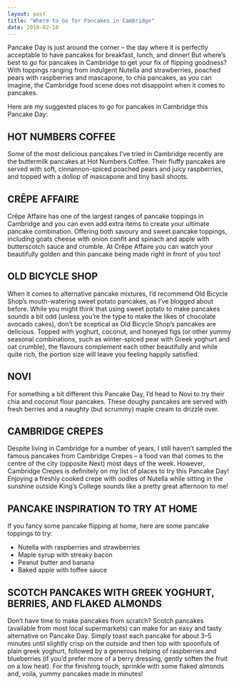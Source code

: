 ```yaml
---
layout: post
title: "Where to Go for Pancakes in Cambridge"
date: 2018-02-10
---
```


Pancake Day is just around the corner – the day where it is perfectly acceptable to have pancakes for breakfast, lunch, and dinner! But where’s best to go for pancakes in Cambridge to get your fix of flipping goodness? With toppings ranging from indulgent Nutella and strawberries, poached pears with raspberries and mascapone, to chia pancakes, as you can imagine, the Cambridge food scene does not disappoint when it comes to pancakes.

Here are my suggested places to go for pancakes in Cambridge this Pancake Day:

<h2>HOT NUMBERS COFFEE</h2>
Some of the most delicious pancakes I’ve tried in Cambridge recently are the buttermilk pancakes at Hot Numbers Coffee. Their fluffy pancakes are served with soft, cinnannon-spiced poached pears and juicy raspberries, and topped with a dollop of mascapone and tiny basil shoots. 

<h2>CRÊPE AFFAIRE</h2>
Crêpe Affaire has one of the largest ranges of pancake toppings in Cambridge and you can even add extra items to create your ultimate pancake combination. Offering both savoury and sweet pancake toppings, including goats cheese with onion confit and spinach and apple with butterscotch sauce and crumble. At Crêpe Affaire you can watch your beautifully golden and thin pancake being made right in front of you too!

<h2>OLD BICYCLE SHOP</h2>
When it comes to alternative pancake mixtures, I’d recommend Old Bicycle Shop’s mouth-watering sweet potato pancakes, as I’ve blogged about before. While you might think that using sweet potato to make pancakes sounds a bit odd (unless you’re the type to make the likes of chocolate avocado cakes), don’t be sceptical as Old Bicycle Shop’s pancakes are delicious. Topped with yoghurt, coconut, and honeyed figs (or other yummy seasonal combinations, such as winter-spiced pear with Greek yoghurt and oat crumble), the flavours complement each other beautifully and while quite rich, the portion size will leave you feeling happily satisfied.

<h2>NOVI</h2>
For something a bit different this Pancake Day, I’d head to Novi to try their chia and coconut flour pancakes. These doughy pancakes are served with fresh berries and a naughty (but scrummy) maple cream to drizzle over.

<h2>CAMBRIDGE CREPES</h2>
Despite living in Cambridge for a number of years, I still haven’t sampled the famous pancakes from Cambridge Crepes – a food van that comes to the centre of the city (opposite Next) most days of the week. However, Cambridge Crepes is definitely on my list of places to try this Pancake Day! Enjoying a freshly cooked crepe with oodles of Nutella while sitting in the sunshine outside King’s College sounds like a pretty great afternoon to me!

<h2>PANCAKE INSPIRATION TO TRY AT HOME</h2>
If you fancy some pancake flipping at home, here are some pancake toppings to try:

<ul class="posts">
<li>Nutella with raspberries and strawberries</li>
<li>Maple syrup with streaky bacon </li>
<li>Peanut butter and banana</li>
<li>Baked apple with toffee sauce </li>
</ul>

<h2>SCOTCH PANCAKES WITH GREEK YOGHURT, BERRIES, AND FLAKED ALMONDS</h2>
Don’t have time to make pancakes from scratch? Scotch pancakes (available from most local supermarkets) can make for an easy and tasty alternative on Pancake Day. Simply toast each pancake for about 3–5 minutes until slightly crisp on the outside and then top with spoonfuls of plain greek yoghurt, followed by a generous helping of raspberries and blueberries (if you’d prefer more of a berry dressing, gently soften the fruit on a low heat). For the finishing touch, sprinkle with some flaked almonds and, voila, yummy pancakes made in minutes!
